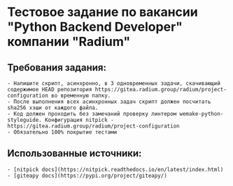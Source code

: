 # Тестовое задание по вакансии "Python Backend Developer" компании "Radium"
## Требования задания:
    - Напишите скрипт, асинхронно, в 3 одновременных задачи, скачивающий содержимое HEAD репозитория https://gitea.radium.group/radium/project-configuration во временную папку.
    - После выполнения всех асинхронных задач скрипт должен посчитать sha256 хэши от каждого файла.
    - Код должен проходить без замечаний проверку линтером wemake-python-styleguide. Конфигурация nitpick - https://gitea.radium.group/radium/project-configuration
    - Обязательно 100% покрытие тестами

## Использованные источники:
    - [nitpick docs](https://nitpick.readthedocs.io/en/latest/index.html)
    - [giteapy docs](https://pypi.org/project/giteapy/)

